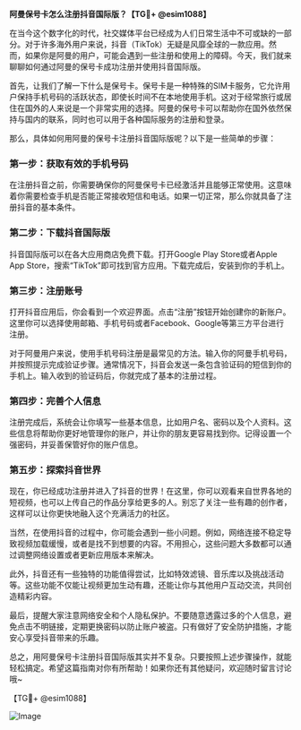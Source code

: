 **阿曼保号卡怎么注册抖音国际版？【TG💪+ @esim1088】**

在当今这个数字化的时代，社交媒体平台已经成为人们日常生活中不可或缺的一部分。对于许多海外用户来说，抖音（TikTok）无疑是风靡全球的一款应用。然而，如果你是阿曼的用户，可能会遇到一些注册和使用上的障碍。今天，我们就来聊聊如何通过阿曼的保号卡成功注册并使用抖音国际版。

首先，让我们了解一下什么是保号卡。保号卡是一种特殊的SIM卡服务，它允许用户保持手机号码的活跃状态，即使长时间不在本地使用手机。这对于经常旅行或居住在国外的人来说是一个非常实用的选择。阿曼的保号卡可以帮助你在国外依然保持与国内的联系，同时也可以用于各种国际服务的注册和登录。

那么，具体如何用阿曼的保号卡注册抖音国际版呢？以下是一些简单的步骤：

### 第一步：获取有效的手机号码

在注册抖音之前，你需要确保你的阿曼保号卡已经激活并且能够正常使用。这意味着你需要检查手机是否能正常接收短信和电话。如果一切正常，那么你就具备了注册抖音的基本条件。

### 第二步：下载抖音国际版

抖音国际版可以在各大应用商店免费下载。打开Google Play Store或者Apple App Store，搜索“TikTok”即可找到官方应用。下载完成后，安装到你的手机上。

### 第三步：注册账号

打开抖音应用后，你会看到一个欢迎界面。点击“注册”按钮开始创建你的新账户。这里你可以选择使用邮箱、手机号码或者Facebook、Google等第三方平台进行注册。

对于阿曼用户来说，使用手机号码注册是最常见的方法。输入你的阿曼手机号码，并按照提示完成验证步骤。通常情况下，抖音会发送一条包含验证码的短信到你的手机上。输入收到的验证码后，你就完成了基本的注册过程。

### 第四步：完善个人信息

注册完成后，系统会让你填写一些基本信息，比如用户名、密码以及个人资料。这些信息将帮助你更好地管理你的账户，并让你的朋友更容易找到你。记得设置一个强密码，并妥善保管好你的账户信息。

### 第五步：探索抖音世界

现在，你已经成功注册并进入了抖音的世界！在这里，你可以观看来自世界各地的短视频，也可以上传自己的作品分享给更多的人。别忘了关注一些有趣的创作者，这样可以让你更快地融入这个充满活力的社区。

当然，在使用抖音的过程中，你可能会遇到一些小问题。例如，网络连接不稳定导致视频加载缓慢，或者是找不到想要的内容。不用担心，这些问题大多数都可以通过调整网络设置或者更新应用版本来解决。

此外，抖音还有一些独特的功能值得尝试，比如特效滤镜、音乐库以及挑战活动等。这些功能不仅能让视频更加生动有趣，还能让你与其他用户互动交流，共同创造精彩内容。

最后，提醒大家注意网络安全和个人隐私保护。不要随意透露过多的个人信息，避免点击不明链接，定期更换密码以防止账户被盗。只有做好了安全防护措施，才能安心享受抖音带来的乐趣。

总之，用阿曼保号卡注册抖音国际版其实并不复杂。只要按照上述步骤操作，就能轻松搞定。希望这篇指南对你有所帮助！如果你还有其他疑问，欢迎随时留言讨论哦~

【TG💪+ @esim1088】

![Image](https://i.postimg.cc/4NQfJmqS/Snipaste-2025-05-13-00-14-12.png)